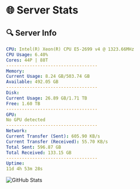 # 🌐 Server Stats
## 🔍 Server Info
```yaml
CPU: Intel(R) Xeon(R) CPU E5-2699 v4 @ 1323.66MHz
CPU Usage: 6.40%
Cores: 44P | 88T
-----------------------------------
Memory:
Current Usage: 8.24 GB/503.74 GB
Available: 492.05 GB
-----------------------------------
Disk:
Current Usage: 26.89 GB/1.71 TB
Free: 1.60 TB
-----------------------------------
GPU:
No GPU detected
-----------------------------------
Network:
Current Transfer (Sent): 605.90 KB/s
Current Transfer (Received): 55.70 KB/s
Total Sent: 596.87 GB
Total Received: 133.15 GB
-----------------------------------
Uptime:
11d 4h 53m 28s
```
![GitHub Stats](https://img.shields.io/badge/Updated-2025-04-30_22:02:16-blue)